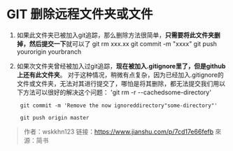 # GIT 删除远程文件夹或文件


1. 如果此文件夹已被加入git追踪，那么删除方法很简单，**只需要将此文件夹删掉，然后提交一下**就可以了
		git rm xxx.xx
		git commit -m "xxxx"
		git push yourorigin yourbranch 
2. 如果次文件夹曾经被加入过git追踪，**现在被加入.gitignore里了，但是github上还有此文件夹**。
 对于这种情况，稍微有点复杂，因为已经加入.gitignore的文件或文件夹，无法对其进行提交了，哪怕是将其删除，都无法提交我们用以下方法可以很好的解决这个问题：
		'git rm -r --cachedsome-directory'

		git commit -m 'Remove the now ignoreddirectory"some-directory"'

		git push origin master

>作者：wskkhn123
链接：https://www.jianshu.com/p/7cd17e66fefb
來源：简书
